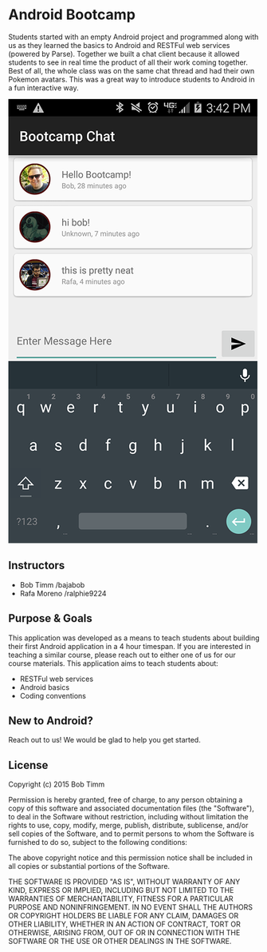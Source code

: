# Android Bootcamp
Students started with an empty Android project and programmed along with us as they learned the basics to Android and RESTFul web services (powered by Parse). Together we built a chat client because it allowed students to see in real time the product of all their work coming together. Best of all, the whole class was on the same chat thread and had their own Pokemon avatars. This was a great way to introduce students to Android in a fun interactive way.

![App in action](screenshot.png)

## Instructors
* Bob Timm      /bajabob
* Rafa Moreno   /ralphie9224

## Purpose & Goals
This application was developed as a means to teach students about building their first Android application in a 4 hour timespan. If you are interested in teaching a similar course, please reach out to either one of us for our course materials. This application aims to teach students about:
* RESTFul web services
* Android basics
* Coding conventions

## New to Android?
Reach out to us! We would be glad to help you get started. 


## License
Copyright (c) 2015 Bob Timm

Permission is hereby granted, free of charge, to any person obtaining a copy of this software and associated documentation files (the "Software"), to deal in the Software without restriction, including without limitation the rights to use, copy, modify, merge, publish, distribute, sublicense, and/or sell copies of the Software, and to permit persons to whom the Software is furnished to do so, subject to the following conditions:

The above copyright notice and this permission notice shall be included in all copies or substantial portions of the Software.

THE SOFTWARE IS PROVIDED "AS IS", WITHOUT WARRANTY OF ANY KIND, EXPRESS OR IMPLIED, INCLUDING BUT NOT LIMITED TO THE WARRANTIES OF MERCHANTABILITY, FITNESS FOR A PARTICULAR PURPOSE AND NONINFRINGEMENT. IN NO EVENT SHALL THE AUTHORS OR COPYRIGHT HOLDERS BE LIABLE FOR ANY CLAIM, DAMAGES OR OTHER LIABILITY, WHETHER IN AN ACTION OF CONTRACT, TORT OR OTHERWISE, ARISING FROM, OUT OF OR IN CONNECTION WITH THE SOFTWARE OR THE USE OR OTHER DEALINGS IN THE SOFTWARE.
